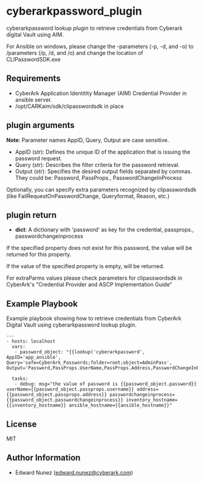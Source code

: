 cyberarkpassword_plugin
=======================

cyberarkpassword lookup plugin to retrieve credentials from Cyberark digital Vault using AIM.

For Ansible on windows, please change the -parameters (-p, -d, and -o) to /parameters (/p, /d, and /o) and change the location of CLIPasswordSDK.exe


Requirements
------------

- CyberArk Application Identitity Manager (AIM) Credential Provider in ansible server.
- /opt/CARKaim/sdk/clipasswordsdk in place

plugin arguments
----------------

**Note**: Parameter names AppID, Query, Output are case sensitive.
- AppID (str): Defines the unique ID of the application that is issuing the password request.
- Query (str): Describes the filter criteria for the password retrieval.
- Output (str): Specifies the desired output fields separated by commas. They could be: Password, PassProps.<property>, PasswordChangeInProcess

Optionally, you can specify extra parameters recognized by clipasswordsdk (like FailRequestOnPasswordChange, Queryformat, Reason, etc.)

plugin return
-------------

- **dict**: A dictionary with 'password' as key for the credential, passprops.<property>, passwordchangeinprocess

If the specified property does not exist for this password, the value <na> will be returned for this property.

If the value of the specified property is empty, <null> will be returned.


For extraParms values please check parameters for clipasswordsdk in CyberArk's "Credential Provider and ASCP Implementation Guide"


Example Playbook
----------------

Example playbook showing how to retrieve credentials from CyberArk Digital Vault using cyberarkpassword lookup plugin. 

```
---
- hosts: localhost
  vars:
   - password_object: "{{lookup('cyberarkpassword', AppID='app_ansible', Query='safe=CyberArk_Passwords;folder=root;object=AdminPass', Output='Password,PassProps.UserName,PassProps.Address,PasswordChangeInProcess')}}"

  tasks:
   - debug: msg="the value of password is {{password_object.password}}  userName={{password_object.passprops.username}} address={{password_object.passprops.address}} passwordchangeinprocess={{password_object.passwordchangeinprocess}} inventory_hostname={{inventory_hostname}} ansible_hostname={{ansible_hostname}}"
```

License
-------

MIT

Author Information
------------------

- Edward Nunez (edward.nunez@cyberark.com)
